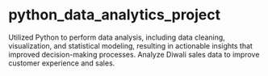 # python_data_analytics_project
Utilized Python to perform data analysis, including data cleaning, visualization, and statistical modeling, resulting in actionable insights that improved decision-making processes.
Analyze Diwali sales data to improve customer experience and sales.
